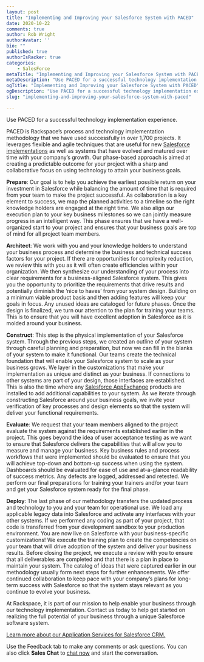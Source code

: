 ```yaml
---
layout: post
title: "Implementing and Improving your Salesforce System with PACED"
date: 2020-10-22
comments: true
author: Rob Wright
authorAvatar: ''
bio: ""
published: true
authorIsRacker: true
categories:
    - SalesForce
metaTitle: "Implementing and Improving your Salesforce System with PACED"
metaDescription: "Use PACED for a successful technology implementation experience"
ogTitle: "Implementing and Improving your Salesforce System with PACED"
ogDescription: "Use PACED for a successful technology implementation experience"
slug: "implementing-and-improving-your-salesforce-system-with-paced"

---
```


Use PACED for a successful technology implementation experience.

<!--more-->

PACED is Rackspace’s process and technology implementation methodology that we
have used successfully in over 1,700 projects.  It leverages flexible and agile
techniques that are useful for new [Salesforce implementations](/blog/process-first-the-importance-of-business-process-reviews-for-salesforce-implementation/)
as well as systems that have evolved and matured over time with your company’s
growth.  Our phase-based approach is aimed at creating a predictable outcome for
your project with a sharp and collaborative focus on using technology to attain
your business goals.

**Prepare**: Our goal is to help you achieve the earliest possible return on
your investment in Salesforce while balancing the amount of time that is
required from your team to make the project successful.  As collaboration is a
key element to success, we map the planned activities to a timeline so the right
knowledge holders are engaged at the right time.  We also align our execution
plan to your key business milestones so we can jointly measure progress in an
intelligent way. This phase ensures that we have a well-organized start to your
project and ensures that your business goals are top of mind for all project
team members.

**Architect**: We work with you and your knowledge holders to understand your
business process and determine the business and technical success factors for
your project. If there are opportunities for complexity reduction, we review
this with you as it will often create efficiencies within your organization.  We
then synthesize our understanding of your process into clear requirements for a
business-aligned Salesforce system.  This gives you the opportunity to
prioritize the requirements that drive results and potentially diminish the
‘nice to haves’ from your system design.  Building on a minimum viable product
basis and then adding features will keep your goals in focus. Any unused ideas
are cataloged for future phases. Once the design is finalized, we turn our
attention to the plan for training your teams.  This is to ensure that you will
have excellent adoption in Salesforce as it is molded around your business.

**Construct**: This step is the physical implementation of your Salesforce
system. Through the previous steps, we created an outline of your system through
careful planning and preparation, but now we can fill in the blanks of your
system to make it functional. Our teams create the technical foundation that
will enable your Salesforce system to scale as your business grows. We layer in
the customizations that make your implementation as unique and distinct as your
business. If connections to other systems are part of your design, those
interfaces are established. This is also the time where any [Salesforce AppExchange](https://appexchange.salesforce.com/) products are installed to add
additional capabilities to your system. As we iterate through constructing
Salesforce around your business goals, we invite your verification of key
processes and design elements so that the system will deliver your functional
requirements.

**Evaluate**: We request that your team members aligned to the project evaluate
the system against the requirements established earlier in the project.  This
goes beyond the idea of user acceptance testing as we want to ensure that
Salesforce delivers the capabilities that will allow you to measure and manage
your business.  Key business rules and process workflows that were implemented
should be evaluated to ensure that you will achieve top-down and bottom-up
success when using the system. Dashboards should be evaluated for ease of use
and at-a-glance readability of success metrics. Any defects are logged,
addressed and retested.  We perform our final preparations for training your
trainers and/or your team and get your Salesforce system ready for the final
phase.

**Deploy**: The last phase of our methodology transfers the updated process and
technology to you and your team for operational use. We load any applicable
legacy data into Salesforce and activate any interfaces with your other systems.
If we performed any coding as part of your project, that code is transferred
from your development sandbox to your production environment.  You are now live
on Salesforce with your business-specific customizations!  We execute the
training plan to create the competencies on your team that will drive adoption
of the system and deliver your business results. Before closing the project, we
execute a review with you to ensure that all deliverables are completed and that
there is a plan in place to maintain your system. The catalog of ideas that were
captured earlier in our methodology usually form next steps for further
enhancements.  We offer continued collaboration to keep pace with your company’s
plans for long-term success with Salesforce so that the system stays relevant as
you continue to evolve your business.

At Rackspace, it is part of our mission to help enable your business through our
technology implementation. Contact us today to help get started on realizing the
full potential of your business through a unique Salesforce software system.

<a class="cta purple" id="cta" href="https://www.rackspace.com/salesforce">Learn
more about our Application Services for Salesforce CRM.</a>

Use the Feedback tab to make any comments or ask questions. You can also click
**Sales Chat** to [chat now](https://www.rackspace.com/) and start the conversation.
